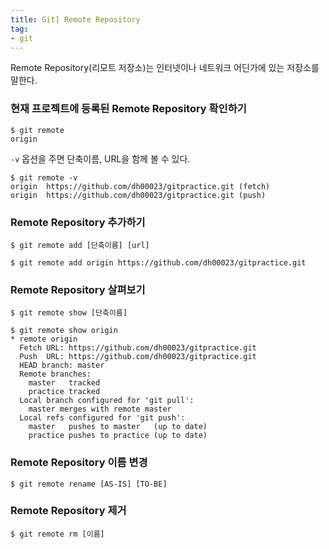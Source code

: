 ```yaml
---
title: Git] Remote Repository
tag:
- git
---
```


Remote Repository(리모트 저장소)는 인터넷이나 네트워크 어딘가에 있는 저장소를 말한다. 

### 현재 프로젝트에 등록된 Remote Repository 확인하기

```console
$ git remote
origin
```

`-v` 옵션을 주면 단축이름, URL을 함께 볼 수 있다.

```console
$ git remote -v
origin	https://github.com/dh00023/gitpractice.git (fetch)
origin	https://github.com/dh00023/gitpractice.git (push)
```
### Remote Repository 추가하기

```console
$ git remote add [단축이름] [url]
```
```console
$ git remote add origin https://github.com/dh00023/gitpractice.git
```

### Remote Repository 살펴보기

```console
$ git remote show [단축이름]
```

```console
$ git remote show origin
* remote origin
  Fetch URL: https://github.com/dh00023/gitpractice.git
  Push  URL: https://github.com/dh00023/gitpractice.git
  HEAD branch: master
  Remote branches:
    master   tracked
    practice tracked
  Local branch configured for 'git pull':
    master merges with remote master
  Local refs configured for 'git push':
    master   pushes to master   (up to date)
    practice pushes to practice (up to date)
```

### Remote Repository 이름 변경

```console
$ git remote rename [AS-IS] [TO-BE]
```

### Remote Repository 제거

```console
$ git remote rm [이름]
```

